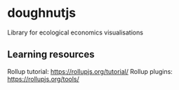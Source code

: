 # doughnutjs
Library for ecological economics visualisations

## Learning resources
Rollup tutorial: https://rollupjs.org/tutorial/
Rollup plugins: https://rollupjs.org/tools/
